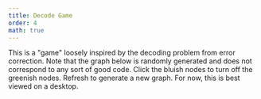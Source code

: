 ```yaml
---
title: Decode Game
order: 4
math: true
---
```



This is a "game" loosely inspired by the decoding problem from error correction. Note that the graph below is randomly generated and does not correspond to any sort of good code. Click the bluish nodes to turn off the greenish nodes. Refresh to generate a new graph. For now, this is best viewed on a desktop.
<div id="game-container"></div>


<script src="/assets/js/phaser.min.js"></script>
<script>

  let winWidth = 800;
  let winHeight = 600;
  let config = {
    type: Phaser.AUTO,
    width: winWidth,
    height: winHeight,
    backgroundColor: '#1B1B1E',
    parent: 'game-container',
    scene: {
        create: create,
    }
  };
  
  
  let game = new Phaser.Game(config);
  let text;
  let textBox;
  
  let numBits = 16;
  let numChecks = 8;
  let bitsToChecks = {}
  
  
  
  const radius = 20;
  const border = 25;
  const innerBorder = 25;
  
  
  const bitOnColor = 0x8AB4F8;
  const bitOffColor = 0x53688B;
  const checkOnColor = 0x7DDE92;
  const checkOffColor = 0x4C7D58;
  const lineColor = 0xF8FFE5;
  
  const bits = [];
  const checks = [];
  
  const bitVals = [];
  const checkVals = [];
  
  const bitIndices = []
  for (let i=0; i<numBits; i++) {
    bitIndices.push(i)
  }
  
  let clickedBits = 0;
  let totalClicks = 0;
  
  
  function create () {

    generateBitsToChecks();
    clickedBits = 0;
    totalClicks = 0;
    let numErrors = getRandomInt(6, 3);
    errors = getRandomSubarray(bitIndices, numErrors)
    
  
    // draw lines and create bit nodes
    for (let b=0; b < numBits; b++) 
    {
      let chks = bitsToChecks[b];
      let pos1 = getBitXY(b,numBits,winWidth,winHeight,border);
      for (let i=0; i < chks.length; i++){
        let c = chks[i];
        let pos2 = getCheckXY(c, numChecks, winWidth, winHeight, innerBorder);
        let lin = this.add.line(0, 0, pos1[0], pos1[1], pos2[0], pos2[1],lineColor);
        lin.setOrigin(0,0);
      }
      let bit = this.add.circle(pos1[0],pos1[1],radius,bitOffColor);
      bit = bit.setName(b.toString());
      bit = bit.setInteractive();
      bit = bit.on('pointerdown', () => toggleBit(b));
      
      bits.push(bit);
      bitVals.push(false);
    }
  
    // create check nodes
    for (let c=0; c < numChecks; c++) {
      let pos = getCheckXY(c, numChecks, winWidth, winHeight, innerBorder);
      checks.push(this.add.circle(pos[0],pos[1],radius,checkOffColor));
      checkVals.push(false)
    }
  
    for (let i=0; i < numErrors; i++) {
      toggleBit(errors[i], active=false)
    }
    
    textBox = this.add.graphics();

    textBox.fillStyle(0x1B1B1E, 1);
    textBox.fillRect(0, 0, 800, 600);
    textBox.setVisible(false);

    text = this.add.text(400, 300, ' ', { fontFamily: 'Arial', fontSize: 32, color: '#8AB4F8' });
    text.setOrigin(0.5);
    text.setVisible(false);
  
  }
  

  
  function getBitXY(idx, maxIdx, winW, winH, bord) {
    let topLen = Math.floor((maxIdx + 1) / 2);
    if ( idx < topLen ) {
      let delta = (winW - 2*bord) / topLen;
      x = bord + delta / 2 + idx * delta;
      y = bord;
    }
    else {
      let delta = (winW - 2*bord) / (maxIdx - topLen);
      x = bord + delta / 2 + (idx - topLen) * delta;
      y = winH - bord;
    }
    return [x, y];
  }
  
  function getCheckXY(idx, maxIdx, winW, winH, bord) {
    let delta = (winW - 2 * bord) / maxIdx;
    x = bord + delta / 2 + idx * delta;
    y = winH / 2;
    return [x,y];
  }
  
  function toggleCheck(checkIdx) {
    checkVal = checkVals[checkIdx];
    check = checks[checkIdx];
    if (checkVal) {
      checkVals[checkIdx] = false;
      check.fillColor = checkOffColor;
    }
    else {
      checkVals[checkIdx] = true;
      check.fillColor = checkOnColor;
    }
  }
  
  function toggleBit(bitIdx, active=true) {
    bitChecks = bitsToChecks[bitIdx];
    bit = bits[bitIdx]
    let i = 0;
    while (i < bitChecks.length) {
      checkIdx = bitChecks[i];
      toggleCheck(checkIdx);
      i++;
    }
    if (bitVals[bitIdx] && active) {
      bitVals[bitIdx] = false;
      bit.fillColor = bitOffColor;
      clickedBits = clickedBits - 1;
      totalClicks++;
    }
    else if (active) {
      bitVals[bitIdx] = true;
      bit.fillColor = bitOnColor;
      clickedBits = clickedBits + 1;
      totalClicks++;
    }
  
    if (active) {
      completion();
    }
  }
  
  function completion() {
    let complete = true;
    for(let i=0; i < numChecks; i++) {
      if (checkVals[i]) {
        complete = false;
      }
    }
    if (complete) {
      let message = `You succeeded with ${clickedBits} clicked nodes in ${totalClicks} total clicks.`;
      text.setText(message);
      textBox.setVisible(true);
      text.setVisible(true);
      setTimeout(function() {
        startGame();
      }, 4000);
    }
  }
  
  function generateBitsToChecks() {
    let edgeFraction = 0.3;
    let numEdges = Math.floor(numBits * numChecks * edgeFraction);
  
    // generate a list of check indices, ensuring each check is preset
    let checkList = [];
    for (let cIdx = 0; cIdx < numChecks; cIdx++) {
      checkList.push(cIdx);
      checkList.push(cIdx);
    }
    
    // populate checkList with random check indices
    for (let i=0; i < numEdges - 2 * numChecks; i++) {
      checkList.push(getRandomInt(numChecks));
    }
  
    shuffleArray(checkList);
  
  
    // initialize bitsToChecks with 2 checks per bit
    for (let bIdx =0; bIdx < numBits; bIdx++) {
      bitsToChecks[bIdx] = checkList.slice(2*bIdx, 2*bIdx+2);
    }
  
    // assign remaining checks to random bits
    let cIdx = 2 * numBits;
    let bIdx = 0;
    while (cIdx < checkList.length) {
      bIdx = getRandomInt(numBits);
      bitsToChecks[bIdx].push(checkList[cIdx]);
      cIdx++;
    }
    
    // remove duplicate checks
    for (let bIdx =0; bIdx < numBits; bIdx++) {
      bitsToChecks[bIdx] = Array.from(new Set(bitsToChecks[bIdx]));
    }
  }
  
  function startGame() {
    textBox.setVisible(false);
    text.setVisible(false);
    for (let bIdx=0; bIdx < numBits; bIdx++) {
      bitVals[bIdx] = false;
      let bit = bits[bIdx]
      bit.fillColor = bitOffColor;
    }
    let numErrors = getRandomInt(6, 3);
    errors = getRandomSubarray(bitIndices, numErrors)
    for (let i=0; i < numErrors; i++) {
      toggleBit(errors[i], active=false)
    }
    
    clickedBits = 0;
    totalClicks =0;
  }
  
  function shuffleArray(array) {
    for (let i = array.length - 1; i > 0; i--) {
      const j = Math.floor(Math.random() * (i + 1));
      const temp = array[i];
      array[i] = array[j];
      array[j] = temp;
    }
  }
  
  function getRandomInt(upper, lower=0) {
    let diff = upper - lower;
    return lower + Math.floor(Math.random() * diff);
  }
  
  function getRandomSubarray(arr, size) {
    var shuffled = arr.slice(0), i = arr.length, temp, index;
    while (i--) {
      index = Math.floor((i + 1) * Math.random());
      temp = shuffled[index];
      shuffled[index] = shuffled[i];
      shuffled[i] = temp;
    }
    return shuffled.slice(0, size);
  }
  
  
  </script>
